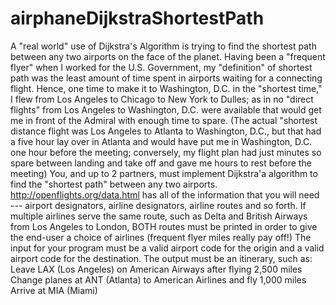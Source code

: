 # airphaneDijkstraShortestPath
A "real world" use of Dijkstra's Algorithm is trying to find the shortest path between any two
airports on the face of the planet. Having been a "frequent flyer" when I worked for the U.S.
Government, my "definition" of shortest path was the least amount of time spent in airports
waiting for a connecting flight. Hence, one time to make it to Washington, D.C. in the "shortest
time," I flew from Los Angeles to Chicago to New York to Dulles; as in no "direct flights" from
Los Angeles to Washington, D.C. were available that would get me in front of the Admiral with
enough time to spare. (The actual "shortest distance flight was Los Angeles to Atlanta to
Washington, D.C., but that had a five hour lay over in Atlanta and would have put me in
Washington, D.C. one hour before the meeting; conversely, my flight plan had just minutes so
spare between landing and take off and gave me hours to rest before the meeting)
You, and up to 2 partners, must implement Dijkstra'a algorithm to find the "shortest path"
between any two airports. http://openflights.org/data.html has all of the information that you will
need --- airport designators, airline designators, airline routes and so forth. If multiple airlines
serve the same route, such as Delta and British Airways from Los Angeles to London, BOTH
routes must be printed in order to give the end-user a choice of airlines (frequent flyer miles
really pay off!)
The input for your program must be a valid airport code for the origin and a valid airport code
for the destination.
The output must be an itinerary, such as:
Leave LAX (Los Angeles) on American Airways after flying 2,500 miles
Change planes at ANT (Atlanta) to American Airlines and fly 1,000 miles
Arrive at MIA (Miami)
